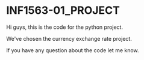 # INF1563-01_PROJECT

Hi guys, this is the code for the python project.

We've chosen the currency exchange rate project.

If you have any question about the code let me know.

